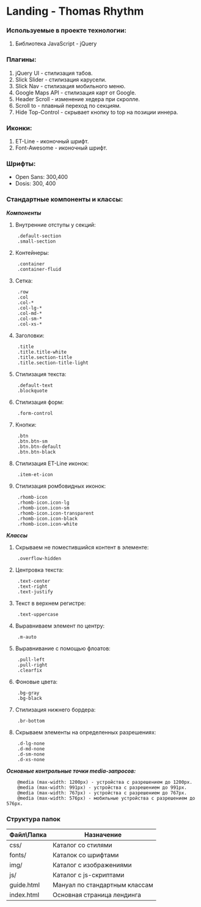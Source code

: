 
# Landing - Thomas Rhythm

### Используемые в проекте технологии:
1.  Библиотека JavaScript - jQuery

### Плагины:
1.  jQuery UI - стилизация табов.
2.  Slick Slider - стилизация карусели.
3.  Slick Nav - стилизация мобильного меню.
4.  Google Maps API - стилизация карт от Google.
5.  Header Scroll - изменение хедера при скролле.
6.  Scroll to - плавный переход по секциям.
7. Hide Top-Control - скрывает кнопку to top на позиции иннера.

### Иконки:
1.  ET-Line - иконочный шрифт.
2.  Font-Awesome - иконочный шрифт.

### Шрифты:
-   Open Sans: 300,400
-   Dosis: 300, 400

### Стандартные компоненты и классы:

_**Компоненты**_

1.  Внутренние отступы у секций:
```
    .default-section
    .small-section
```

2.  Контейнеры:
```
    .container
    .container-fluid
```

3.  Сетка:
```
    .row
    .col
    .col-*
    .col-lg-*
    .col-md-*
    .col-sm-*
    .col-xs-*
```

4.  Заголовки:
```
    .title 
    .title.title-white
    .title.section-title
    .title.section-title-light
```

5.  Стилизация текста:
```
    .default-text
    .blockquote
```

6.  Стилизация форм:
```
    .form-control
```

7.  Кнопки:
```
    .btn
    .btn.btn-sm
    .btn.btn-default
    .btn.btn-black
```

8.  Стилизация ET-Line иконок:
```
    .item-et-icon
```

9.  Стилизация ромбовидных иконок:
```
    .rhomb-icon
    .rhomb-icon.icon-lg
    .rhomb-icon.icon-sm
    .rhomb-icon.icon-transparent
    .rhomb-icon.icon-black
    .rhomb-icon.icon-white
```

_**Классы**_

1.  Скрываем не поместившийся контент в элементе:
```
    .overflow-hidden
```

2.  Центровка текста:
```
    .text-center
    .text-right
    .text-justify
```

3.  Текст в верхнем регистре:
```
    .text-uppercase
```

4.  Выравниваем элемент по центру:
```
    .m-auto
```

5.  Выравнивание с помощью флоатов:
```
    .pull-left
    .pull-right
    .clearfix
```

6.  Фоновые цвета:
```
    .bg-gray
    .bg-black
```

7.  Стилизация нижнего бордера:
```
    .br-bottom
```
8.  Скрываем элементы на определенных разрешениях:
```
    .d-lg-none
    .d-md-none
    .d-sm-none
    .d-xs-none
```

_**Основные контрольные точки media-запросов:**_
```
    @media (max-width: 1200px) - устройства c разрешением до 1200px.
    @media (max-width: 991px) - устройства c разрешением до 991px.
    @media (max-width: 767px) - устройства c разрешением до 767px.
    @media (max-width: 576px) - мобильные устройства c разрешением до 576px.
```

### Структура папок

Файл\Папка      | Назначение 
----------------|----------------------  
css/            | Каталог со стилями
fonts/          | Каталок со шрифтами 
img/            | Каталог с изображениями
js/             | Каталог с js-скриптами 
guide.html      | Мануал по стандартным классам 
index.html      | Основная страница лендинга

